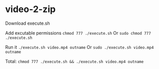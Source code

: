 # video-2-zip

Download execute.sh

Add excutable permissions
`chmod 777 ./execute.sh`
Or
`sudo chmod 777 ./execute.sh`

Run it
`./execute.sh video.mp4 outname`
Or
`sudo ./execute.sh video.mp4 outname`

Total:
`chmod 777 ./execute.sh && ./execute.sh video.mp4 outname`
